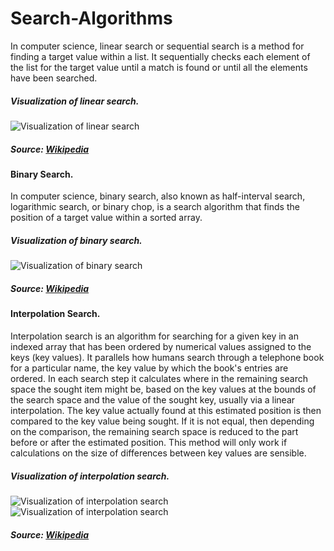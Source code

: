 # Search-Algorithms

In computer science, linear search or sequential search is a method for finding a target value within a list. It sequentially checks each element of the list for the target value until a match is found or until all the elements have been searched.  
##### Visualization of linear search. 
![Visualization of linear search](https://www.tutorialspoint.com/data_structures_algorithms/images/linear_search.gif "Visualization of linear search")  
##### Source: [Wikipedia](https://en.wikipedia.org/wiki/Linear_search)  

#### Binary Search.  
In computer science, binary search, also known as half-interval search, logarithmic search, or binary chop, is a search algorithm that finds the position of a target value within a sorted array.
##### Visualization of binary search. 
![Visualization of binary search](https://image.ibb.co/jHDFsx/68747470733a2f2f626c6f672e70656e6a65652e636f6d2f77702d636f6e74656e742f75706c6f6164732f323031352f31322f6f7074696d616c2d62696e6172792d7365617263682d747265652d66726f6d2d736f727465642d61727261792e676966.gif "Visualization of binary search")  
##### Source: [Wikipedia](https://en.wikipedia.org/wiki/Binary_search)  

#### Interpolation Search.  
Interpolation search is an algorithm for searching for a given key in an indexed array that has been ordered by numerical values assigned to the keys (key values). It parallels how humans search through a telephone book for a particular name, the key value by which the book's entries are ordered. In each search step it calculates where in the remaining search space the sought item might be, based on the key values at the bounds of the search space and the value of the sought key, usually via a linear interpolation. The key value actually found at this estimated position is then compared to the key value being sought. If it is not equal, then depending on the comparison, the remaining search space is reduced to the part before or after the estimated position. This method will only work if calculations on the size of differences between key values are sensible.
##### Visualization of interpolation search. 
![Visualization of interpolation search](https://image.ibb.co/b6OFsx/Interpolation_Searchfig_1.png "Visualization of interpolation search")  
![Visualization of interpolation search](https://image.ibb.co/efwDec/Interpolation_Searchfig_2.png "Visualization of interpolation search")  
##### Source: [Wikipedia](https://en.wikipedia.org/wiki/Interpolation_search)  

